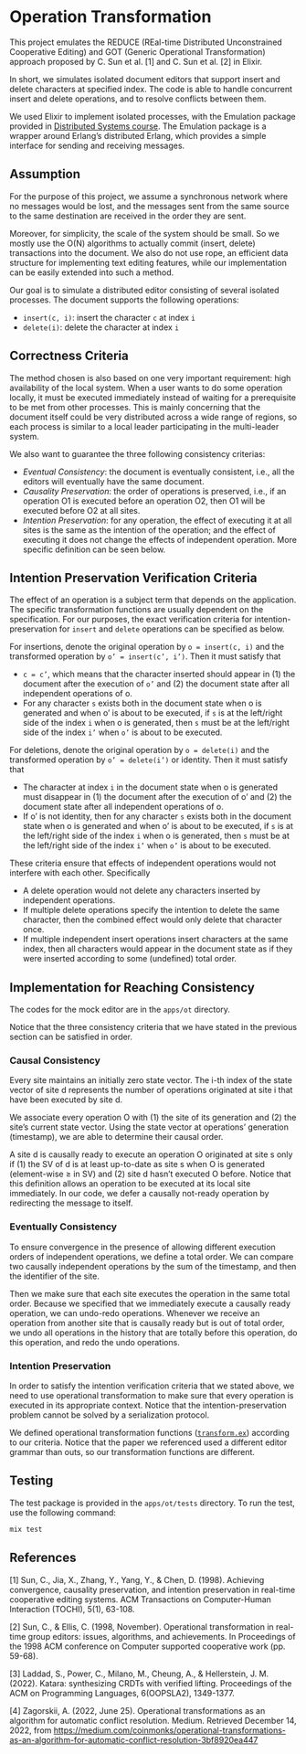 # Operation Transformation

This project emulates the REDUCE (REal-time Distributed Unconstrained Cooperative Editing) and GOT (Generic Operational Transformation) approach proposed by C. Sun et al. [1] and C. Sun et al. [2] in Elixir.

In short, we simulates isolated document editors that support insert and delete characters at specified index. The code is able to handle concurrent insert and delete operations, and to resolve conflicts between them.

We used Elixir to implement isolated processes, with the Emulation package provided in [Distributed Systems course](https://cs.nyu.edu/~apanda/classes/fa22/). The Emulation package is a wrapper around Erlang’s distributed Erlang, which provides a simple interface for sending and receiving messages.

## Assumption

For the purpose of this project, we assume a synchronous network where no messages would be lost, and the messages sent from the same source to the same destination are received in the order they are sent.

Moreover, for simplicity, the scale of the system should be small. So we mostly use the O(N) algorithms to actually commit (insert, delete) transactions into the document. We also do not use rope, an efficient data structure for implementing text editing features, while our implementation can be easily extended into such a method.

Our goal is to simulate a distributed editor consisting of several isolated processes. The document supports the following operations:

- `insert(c, i)`: insert the character `c` at index `i`
- `delete(i)`: delete the character at index `i`

## Correctness Criteria

The method chosen is also based on one very important requirement: high availability of the local system. When a user wants to do some operation locally, it must be executed immediately instead of waiting for a prerequisite to be met from other processes. This is mainly concerning that the document itself could be very distributed across a wide range of regions, so each process is similar to a local leader participating in the multi-leader system.

We also want to guarantee the three following consistency criterias:

- _Eventual Consistency_: the document is eventually consistent, i.e., all the editors will eventually have the same document.
- _Causality Preservation_: the order of operations is preserved, i.e., if an operation O1 is executed before an operation O2, then O1 will be executed before O2 at all sites.
- _Intention Preservation_: for any operation, the effect of executing it at all sites is the same as the intention of the operation; and the effect of executing it does not change the effects of independent operation. More specific definition can be seen below.

## Intention Preservation Verification Criteria

The effect of an operation is a subject term that depends on the application. The specific transformation functions are usually dependent on the specification. For our purposes, the exact verification criteria for intention-preservation for `insert` and `delete` operations can be specified as below.

For insertions, denote the original operation by `o = insert(c, i)` and the transformed operation by `o’ = insert(c’, i’)`. Then it must satisfy that

- `c = c’`, which means that the character inserted should appear in (1) the document after the execution of `o’` and (2) the document state after all independent operations of o.
- For any character `s` exists both in the document state when o is generated and when o’ is about to be executed, if `s` is at the left/right side of the index `i` when o is generated, then `s` must be at the left/right side of the index `i’` when `o’` is about to be executed.

For deletions, denote the original operation by `o = delete(i)` and the transformed operation by `o’ = delete(i’)` or identity. Then it must satisfy that

- The character at index `i` in the document state when o is generated must disappear in (1) the document after the execution of o’ and (2) the document state after all independent operations of o.
- If o’ is not identity, then for any character `s` exists both in the document state when o is generated and when o’ is about to be executed, if `s` is at the left/right side of the index `i` when o is generated, then `s` must be at the left/right side of the index `i’` when `o’` is about to be executed.

These criteria ensure that effects of independent operations would not interfere with each other. Specifically

- A delete operation would not delete any characters inserted by independent operations.
- If multiple delete operations specify the intention to delete the same character, then the combined effect would only delete that character once.
- If multiple independent insert operations insert characters at the same index, then all characters would appear in the document state as if they were inserted according to some (undefined) total order.

## Implementation for Reaching Consistency

The codes for the mock editor are in the `apps/ot` directory.

Notice that the three consistency criteria that we have stated in the previous section can be satisfied in order.

### Causal Consistency

Every site maintains an initially zero state vector. The i-th index of the state vector of site d represents the number of operations originated at site i that have been executed by site d.

We associate every operation O with (1) the site of its generation and (2) the site’s current state vector. Using the state vector at operations’ generation (timestamp), we are able to determine their causal order.

A site d is causally ready to execute an operation O originated at site s only if (1) the SV of d is at least up-to-date as site s when O is generated (element-wise $\geq$ in SV) and (2) site d hasn’t executed O before. Notice that this definition allows an operation to be executed at its local site immediately. In our code, we defer a causally not-ready operation by redirecting the message to itself.

### Eventually Consistency

To ensure convergence in the presence of allowing different execution orders of independent operations, we define a total order. We can compare two causally independent operations by the sum of the timestamp, and then the identifier of the site.

Then we make sure that each site executes the operation in the same total order. Because we specified that we immediately execute a causally ready operation, we can undo-redo operations. Whenever we receive an operation from another site that is causally ready but is out of total order, we undo all operations in the history that are totally before this operation, do this operation, and redo the undo operations.

### Intention Preservation

In order to satisfy the intention verification criteria that we stated above, we need to use operational transformation to make sure that every operation is executed in its appropriate context. Notice that the intention-preservation problem cannot be solved by a serialization protocol.

We defined operational transformation functions ([`transform.ex`](https://github.com/jinlixiao/operation-transformation/blob/main/apps/ot/lib/transform.ex)) according to our criteria. Notice that the paper we referenced used a different editor grammar than outs, so our transformation functions are different.

## Testing

The test package is provided in the `apps/ot/tests` directory. To run the test, use the following command:

```bash
mix test
```

## References

[1] Sun, C., Jia, X., Zhang, Y., Yang, Y., & Chen, D. (1998). Achieving convergence, causality preservation, and intention preservation in real-time cooperative editing systems. ACM Transactions on Computer-Human Interaction (TOCHI), 5(1), 63-108.

[2] Sun, C., & Ellis, C. (1998, November). Operational transformation in real-time group editors: issues, algorithms, and achievements. In Proceedings of the 1998 ACM conference on Computer supported cooperative work (pp. 59-68).

[3] Laddad, S., Power, C., Milano, M., Cheung, A., & Hellerstein, J. M. (2022). Katara: synthesizing CRDTs with verified lifting. Proceedings of the ACM on Programming Languages, 6(OOPSLA2), 1349-1377.

[4] Zagorskii, A. (2022, June 25). Operational transformations as an algorithm for automatic conflict resolution. Medium. Retrieved December 14, 2022, from https://medium.com/coinmonks/operational-transformations-as-an-algorithm-for-automatic-conflict-resolution-3bf8920ea447

